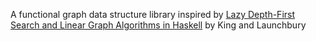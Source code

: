 A functional graph data structure library inspired by 
[Lazy Depth-First Search and Linear Graph Algorithms in Haskell](http://citeseerx.ist.psu.edu/viewdoc/download?doi=10.1.1.52.7441&rep=rep1&type=pdf) by King and Launchbury
